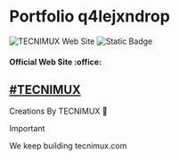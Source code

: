 # Portfolio q4lejxndrop

![TECNIMUX Web Site](https://res.cloudinary.com/dxwfpc5fu/image/upload/f_auto,q_auto/Banner-Tecnimux-web-site-GitHub)
![Static Badge](https://img.shields.io/badge/Version-6.5.4-white?style=for-the-badge)
<h4>Official Web Site :office:</h4>

## [#TECNIMUX](https://q4lejxndrop.github.io/src/portfolio/portfolio.html)


Creations By TECNIMUX 💜







> [!IMPORTANT]
> We keep building tecnimux.com
